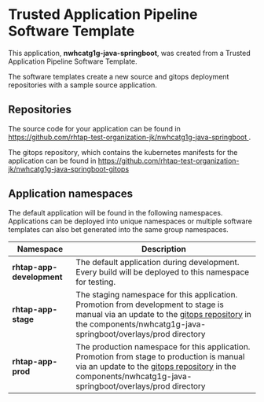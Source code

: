 # Trusted Application Pipeline Software Template

This application, **nwhcatg1g-java-springboot**, was created from a Trusted Application Pipeline Software Template.

The software templates create a new source and gitops deployment repositories with a sample source application. 

## Repositories

The source code for your application can be found in [https://github.com/rhtap-test-organization-jk/nwhcatg1g-java-springboot ](https://github.com/rhtap-test-organization-jk/nwhcatg1g-java-springboot ).
 
The gitops repository, which contains the kubernetes manifests for the application can be found in 
[https://github.com/rhtap-test-organization-jk/nwhcatg1g-java-springboot-gitops ](https://github.com/rhtap-test-organization-jk/nwhcatg1g-java-springboot-gitops ) 

## Application namespaces 

The default application will be found in the following namespaces. Applications can be deployed into unique namespaces or multiple software templates can also bet generated into the same group namespaces.  

|  Namespace   |  Description   |  
| -------- | -------- |   
| **rhtap-app-development** | The default application during development. Every build will be deployed to this namespace for testing. | 
| **rhtap-app-stage** | The staging namespace for this application. Promotion from development to stage is manual via an update to the [gitops repository](https://github.com/rhtap-test-organization-jk/nwhcatg1g-java-springboot-gitops ) in the components/nwhcatg1g-java-springboot/overlays/prod directory |  
| **rhtap-app-prod** | The production namespace for this application. Promotion from stage to production is manual via an update to the [gitops repository](https://github.com/rhtap-test-organization-jk/nwhcatg1g-java-springboot-gitops ) in the components/nwhcatg1g-java-springboot/overlays/prod directory | 